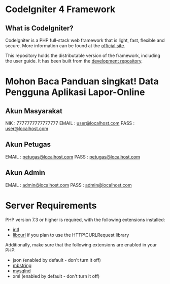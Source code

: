 # CodeIgniter 4 Framework

## What is CodeIgniter?

CodeIgniter is a PHP full-stack web framework that is light, fast, flexible and secure.
More information can be found at the [official site](http://codeigniter.com).

This repository holds the distributable version of the framework,
including the user guide. It has been built from the
[development repository](https://github.com/codeigniter4/CodeIgniter4).

# **Mohon Baca** Panduan singkat! Data Pengguna Aplikasi Lapor-Online

## Akun Masyarakat

NIK : 7777777777777777
EMAIL : user@localhost.com
PASS : user@localhost.com

## Akun Petugas

EMAIL : petugas@localhost.com
PASS : petugas@localhost.com

## Akun Admin

EMAIL : admin@localhost.com
PASS : admin@localhost.com

# Server Requirements

PHP version 7.3 or higher is required, with the following extensions installed:

- [intl](http://php.net/manual/en/intl.requirements.php)
- [libcurl](http://php.net/manual/en/curl.requirements.php) if you plan to use the HTTP\CURLRequest library

Additionally, make sure that the following extensions are enabled in your PHP:

- json (enabled by default - don't turn it off)
- [mbstring](http://php.net/manual/en/mbstring.installation.php)
- [mysqlnd](http://php.net/manual/en/mysqlnd.install.php)
- xml (enabled by default - don't turn it off)
